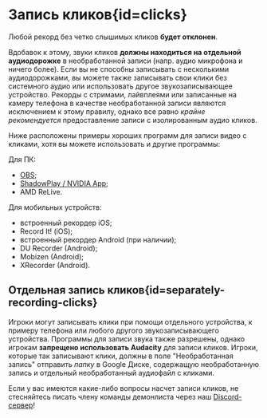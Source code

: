 <div class='panel fade js-scroll-anim' data-anim='fade'>
  
# Запись кликов{id=clicks}

Любой рекорд без четко слышимых кликов **будет отклонен**.

Вдобавок к этому, звуки кликов **должны находиться на отдельной аудиодорожке** в необработанной записи (напр. аудио микрофона и ничего более). Если вы не способны записывать с несколькими аудиодорожками, вы можете также записывать свои клики без системного аудио или использовать другое звукозаписывающее устройство. Рекорды с стримами, лайвплеями или записанные на камеру телефона в качестве необработанной записи являются исключением к этому правилу, однако все равно _крайне рекомендуется_ предоставление записи с изолированным аудио кликов.

Ниже расположены примеры хороших программ для записи видео с кликами, хотя вы можете использовать и другие программы:

Для ПК:

- [OBS](https://youtu.be/YNlRUVk3oE8?feature=shared);
- [ShadowPlay / NVIDIA App](https://youtu.be/IP-3dJw0uMY?feature=shared);
- AMD ReLive.

Для мобильных устройств:

- встроенный рекордер iOS;
- Record It! (iOS);
- встроенный рекордер Android (при наличии);
- DU Recorder (Android);
- Mobizen (Android);
- XRecorder (Android).

## Отдельная запись кликов{id=separately-recording-clicks}

Игроки могут записывать клики при помощи отдельного устройства, к примеру телефона или любого другого звукозаписывающего устройства. Программы для записи звука также разрешены, однако игрокам **запрещено использовать Audacity** для записи кликов. Игроки, которые так записывают клики, должны в поле "Необработанная запись" отправить _папку_ в Google Диске, содержащую необработанную запись и отдельный необработанный аудиофайл с кликами.

Если у вас имеются какие-либо вопросы насчет записи кликов, не стесняйтесь писать члену команды демонлиста через наш [Discord-сервер](https://discord.gg/demonlist)!

</div>
